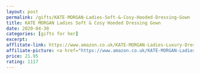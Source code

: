 ```yaml
---
layout: post
permalink: /gifts/KATE-MORGAN-Ladies-Soft-&-Cosy-Hooded-Dressing-Gown
title: KATE MORGAN Ladies Soft & Cosy Hooded Dressing Gown
date: 2020-04-30
categories: [gifts for her]
excerpt: 
afflitate-link: https://www.amazon.co.uk/KATE-MORGAN-Ladies-Luxury-Dressing/dp/B07MCVJDLR/ref=as_li_ss_tl?crid=1GRGS72UCZW3L&dchild=1&keywords=gifts+for+her&qid=1588266561&sprefix=gifts,aps,144&sr=8-9&th=1&psc=1&linkCode=ll1&tag=jeleero-21&linkId=6a3270926ce090c8bb820486fb653141
affiliate-picture: <a href="https://www.amazon.co.uk/KATE-MORGAN-Ladies-Luxury-Dressing/dp/B07MCVJDLR/ref=as_li_ss_il?crid=1GRGS72UCZW3L&dchild=1&keywords=gifts+for+her&qid=1588266561&sprefix=gifts,aps,144&sr=8-9&th=1&psc=1&linkCode=li3&tag=jeleero-21&linkId=b39b22cb8418aa0cef556b2ad2223438" target="_blank"><img border="0" src="//ws-eu.amazon-adsystem.com/widgets/q?_encoding=UTF8&ASIN=B07MCVJDLR&Format=_SL250_&ID=AsinImage&MarketPlace=GB&ServiceVersion=20070822&WS=1&tag=jeleero-21" ></a><img src="https://ir-uk.amazon-adsystem.com/e/ir?t=jeleero-21&l=li3&o=2&a=B07MCVJDLR" width="1" height="1" border="0" alt="" style="border:none !important; margin:0px !important;" />
price: 21.95
rating: 1117
---
```


